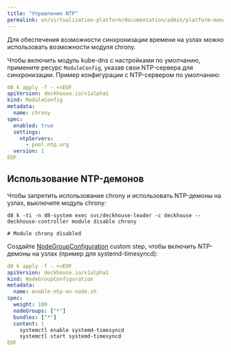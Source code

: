 ```yaml
---
title: "Управление NTP"
permalink: en/virtualization-platform/documentation/admin/platform-management/network/ntp.html
---
```


Для обеспечения возможности синхронизации времени на узлах можно использовать возможности модуля chrony.

Чтобы включить модуль kube-dns с настройками по умолчанию, примените ресурс `ModuleConfig`, указав свои NTP-сервера
для синхронизации. Пример конфигурации с NTP-сервером по умолчанию:

```yaml
d8 k apply -f - <<EOF
apiVersion: deckhouse.io/v1alpha1
kind: ModuleConfig
metadata:
  name: chrony
spec:
  enabled: true
  settings:
    ntpServers:
      - pool.ntp.org
  version: 1
EOF
```

## Использование NTP-демонов

Чтобы запретить использование chrony и использовать NTP-демоны на узлах, выключите модуль chrony:

```shell
d8 k -ti -n d8-system exec svc/deckhouse-leader -c deckhouse -- deckhouse-controller module disable chrony

# Module chrony disabled
```

Создайте [NodeGroupConfiguration](todo) custom step, чтобы включить NTP-демоны на узлах (пример для systemd-timesyncd):

```yaml
d8 k apply -f - <<EOF
apiVersion: deckhouse.io/v1alpha1
kind: NodeGroupConfiguration
metadata:
  name: enable-ntp-on-node.sh
spec:
  weight: 100
  nodeGroups: ["*"]
  bundles: ["*"]
  content: |
    systemctl enable systemd-timesyncd
    systemctl start systemd-timesyncd
EOF
```
